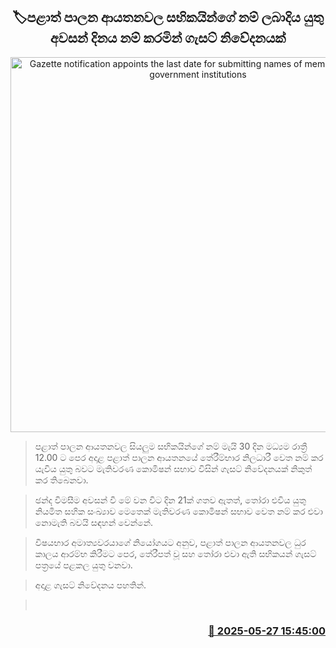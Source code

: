 <p align='center'><b><h2 align='center' title='Gazette notification appoints the last date for submitting names of members of local government institutions'>🏷පළාත් පාලන ආයතනවල සභිකයින්ගේ නම් ලබාදිය යුතු අවසන් දිනය නම් කරමින් ගැසට් නිවේදනයක්</h2></b></p>
<p align='center'><img src='https://helakuru.sgp1.cdn.digitaloceanspaces.com/esana/images/lib/gazzete-thumb-new[1].jpg' width='600' alt='Gazette notification appoints the last date for submitting names of members of local government institutions'></p>

> පළාත් පාලන ආයතනවල සියලුම සභිකයින්ගේ නම් මැයි 30 දින මධ්‍යම රාත්‍රී 12.00 ට පෙර අදාළ පළාත් පාලන ආයතනයේ තේරීම්භාර නිලධාරී වෙත නම් කර යැවිය යුතු බවට මැතිවරණ කොමිෂන් සභාව විසින් ගැසට් නිවේදනයක් නිකුත් කර තිබෙනවා.

> ඡන්ද විමසීම අවසන් වී මේ වන විට දින 21ක් ගතව ඇතත්, තෝරා එවිය යුතු නියමිත සහික සංඛ්‍යාව මෙතෙක් මැතිවරණ කොමිෂන් සභාව වෙත නම් කර එවා නොමැති බවයි සඳහන් වෙන්නේ.

> විෂයභාර අමාත්‍යවරයාගේ නියෝගයට අනුව, පළාත් පාලන ආයතනවල ධුර කාලය ආරම්භ කිරීමට පෙර, තේරීපත් වූ සහ තෝරා එවා ඇති සභිකයන් ගැසට් පත්‍රයේ පළකල යුතු වනවා.

> අදාළ ගැසට් නිවේදනය පහතින්.

>  



<h3 align='right'><a href='https://www.helakuru.lk/esana/p/110474/'>📅 2025-05-27 15:45:00</a></h3>
